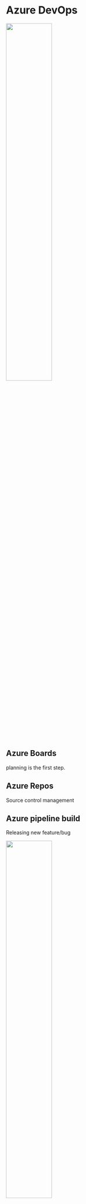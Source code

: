 # Azure DevOps

<img src="https://github.com/user-attachments/assets/4079a4ef-bda6-46a6-afdc-ed58c274e7f0" style="width: 50%;" />

## Azure Boards
planning is the first step.
## Azure Repos
Source control management
## Azure pipeline build
Releasing new feature/bug

<img src="https://github.com/user-attachments/assets/cc1a41da-8187-4241-8b5b-58b06e4a0ae3" style="width: 50%;" />

### Syntax Pipeline
* It is Yaml file which is part of git project
* script or task can be use in script. Task is pre-created script offered as a convenience.
* "Show assistance" button shows the list of tasks and template to define them
* Job represents an execution boundary of a set of steps.
* Each job runs on an agent
* All the steps in a job run on the same agent
* With jobs we can run series of steps in different environment.
* 
```
trigger:
- main

variable: 
  var: var

jobs:
- job: PreWork
  pool: 
    vmImage: ubuntu-latest > run tasks on this image
  steps:
  - script: "Do pre-work"

- job: PostWork
  pool: 
    vmImage: windows-latest
  steps:
  - script: "Do post-work using a different hosted image"

```

## Azure Artifacts
